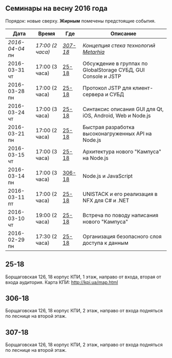 ## Семинары на весну 2016 года

Порядок: новые сверху. **Жирным** помечены предстоящие события.

| Дата          | Время | Где              | Описание   |
|---            |---    |---               |---         |
| *2016-04-04 пн* | *17:00 (2 часа)* | *[307-18](#307-18)* | *Концепция стека технологий [Metarhia](https://github.com/metarhia)* |
| 2016-03-31 чт | 17:00 (3 часа) | [25-18](#25-18)   | Обсуждение в группах по GlobalStorage СУБД, GUI Console и JSTP |
| 2016-03-28 пн | 17:00 (2 часа) | [25-18](#25-18)   | Протокол JSTP для клиент-сервера и СУБД             |
| 2016-03-24 чт | 17:00 (3 часа) | [25-18](#25-18)   | Синтаксис описания GUI для Qt, iOS, Android, Web и Node.js |
| 2016-03-21 пн | 17:00 (2 часа) | [25-18](#25-18)   | Быстрая разработка высоконагруженных API на Node.js |
| 2016-03-15 чт | 17:00 (3 часа) | [25-18](#25-18)   | Архитектура нового "Кампуса" на Node.js             |
| 2016-03-14 пн | 17:00 (3 часа) | [306-18](#306-18) | Node.js и JavaScript                                |
| 2016-03-11 пт | 17:00 (2 часа) | [25-18](#25-18)   | UNISTACK и его реализация в NFX для C# и .NET       |
| 2016-03-10 чт | 19:00 (2 часа) | [25-18](#25-18)   | Встреча по поводу написания нового "Кампуса"        |
| 2016-02-29 пн | 17:30 (2 часа) | [25-18](#25-18)   | Организация безопасного слоя доступа к данным       |

## 25-18

Борщаговская 126, 18 корпус КПИ, 1 этаж, направо от входа, вторая от входа аудитория.
Карта КПИ: http://kpi.ua/map.html

## 306-18

Борщаговская 126, 18 корпус КПИ, 2 этаж, направо от входа подняться по леснице на второй этаж.

## 307-18

Борщаговская 126, 18 корпус КПИ, 2 этаж, направо от входа подняться по леснице на второй этаж.
